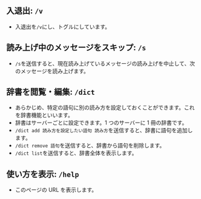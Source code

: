 ## 入退出: `/v`

- 入退出を`/v`にし、トグルにしています。

## 読み上げ中のメッセージをスキップ: `/s`

- `/s`を送信すると、現在読み上げているメッセージの読み上げを中止して、次のメッセージを読み上げます。


## 辞書を閲覧・編集: `/dict`

- あらかじめ、特定の語句に別の読み方を設定しておくことができます。これを辞書機能といいます。
- 辞書はサーバーごとに設定できます。1 つのサーバーに 1 冊の辞書です。
- `/dict add 読み方を設定したい語句 読み方`を送信すると、辞書に語句を追加します。
- `/dict remove 語句`を送信すると、辞書から語句を削除します。
- `/dict list`を送信すると、辞書全体を表示します。

## 使い方を表示: `/help`

- このページの URL を表示します。